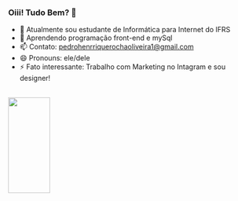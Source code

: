 


### Oiii! Tudo Bem? 👋

- 🔭 Atualmente sou estudante de Informática para Internet do IFRS
- 🌱 Aprendendo programação front-end e mySql
- 📫 Contato: pedrohenrriquerochaoliveira1@gmail.com
- 😄 Pronouns: ele/dele
- ⚡ Fato interessante: Trabalho com Marketing no Intagram e sou designer!

<br>
<img width="41%" height="195px" src="https://github-readme-stats.vercel.app/api/top-langs/?username=xphzin-dzn&layout=compact&hide_border=true&title_color=00008B&text_color=00008B&bg_color=F0FFF" />
